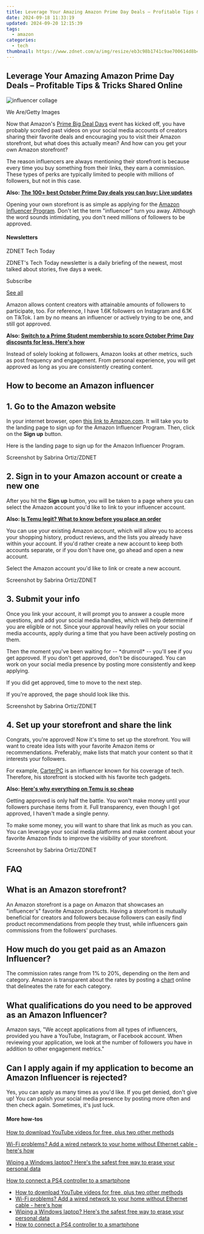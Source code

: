 ```yaml
---
title: Leverage Your Amazing Amazon Prime Day Deals – Profitable Tips & Tricks Shared Online
date: 2024-09-18 11:33:19
updated: 2024-09-20 12:15:39
tags:
  - amazon
categories:
  - tech
thumbnail: https://www.zdnet.com/a/img/resize/eb3c98b1741c9ae700614d8b4b9b58a3d6fa2e6b/2023/08/18/907c7b26-4eba-4862-a0c4-22031eaf328c/gettyimages-1472143191.jpg?width=278&height=156&fit=crop&auto=webp
---
```


## Leverage Your Amazing Amazon Prime Day Deals – Profitable Tips & Tricks Shared Online

![influencer collage](https://www.zdnet.com/a/img/resize/979744861e579706813a87f69bb30d1b0d3bdd89/2023/08/18/907c7b26-4eba-4862-a0c4-22031eaf328c/gettyimages-1472143191.jpg?auto=webp&width=1280)

We Are/Getty Images

Now that Amazon's [Prime Big Deal Days](https://www.zdnet.com/home-and-office/everything-you-need-to-know-about-amazons-prime-big-deal-days/) event has kicked off, you have probably scrolled past videos on your social media accounts of creators sharing their favorite deals and encouraging you to visit their Amazon storefront, but what does this actually mean? And how can you get your own Amazon storefront? 

The reason influencers are always mentioning their storefront is because every time you buy something from their links, they earn a commission. These types of perks are typically limited to people with millions of followers, but not in this case. 

**Also: [The 100+ best October Prime Day deals you can buy: Live updates](https://www.zdnet.com/article/best-october-prime-day-deals-2023/)**

Opening your own storefront is as simple as applying for the [Amazon Influencer Program](https://buy.geni.us/Proxy.ashx?TSID=368250&GR%5FURL=https%3A%2F%2Faffiliate-program.amazon.com%2Finfluencers%3Ftag%3Dzd-buy-button-20%26ascsubtag%3D%5F%5FCOM%5FCLICK%5FID%5F%5F%7C7500fd0d-2466-46b7-8ca1-dc6614b52b8d%7Cdtp&dtb=1). Don't let the term "influencer" turn you away. Although the word sounds intimidating, you don't need millions of followers to be approved. 

#### Newsletters

ZDNET Tech Today

ZDNET's Tech Today newsletter is a daily briefing of the newest, most talked about stories, five days a week.

 Subscribe

[See all](https://www.zdnet.com/newsletters/)

Amazon allows content creators with attainable amounts of followers to participate, too. For reference, I have 1.6K followers on Instagram and 6.1K on TikTok. I am by no means an influencer or actively trying to be one, and still got approved. 

**Also: [Switch to a Prime Student membership to score October Prime Day discounts for less. Here's how](https://www.zdnet.com/article/how-to-switch-to-a-prime-student-membership/)**

Instead of solely looking at followers, Amazon looks at other metrics, such as post frequency and engagement. From personal experience, you will get approved as long as you are consistently creating content.

## How to become an Amazon influencer

## 1\. Go to the Amazon website

In your internet browser, open [this link to Amazon.com](https://buy.geni.us/Proxy.ashx?TSID=368250&GR%5FURL=https%3A%2F%2Faffiliate-program.amazon.com%2Finfluencers%3Ftag%3Dzd-buy-button-20%26ascsubtag%3D%5F%5FCOM%5FCLICK%5FID%5F%5F%7C7500fd0d-2466-46b7-8ca1-dc6614b52b8d%7Cdtp&dtb=1). It will take you to the landing page to sign up for the Amazon Influencer Program. Then, click on the **Sign up** button. 

Here is the landing page to sign up for the Amazon Influencer Program.

Screenshot by Sabrina Ortiz/ZDNET

## 2\. Sign in to your Amazon account or create a new one

After you hit the **Sign up** button, you will be taken to a page where you can select the Amazon account you'd like to link to your influencer account. 

**Also: [Is Temu legit? What to know before you place an order](https://www.zdnet.com/article/is-temu-legit-what-to-know-about-this-wildly-popular-shopping-app/)**

You can use your existing Amazon account, which will allow you to access your shopping history, product reviews, and the lists you already have within your account. If you'd rather create a new account to keep both accounts separate, or if you don't have one, go ahead and open a new account. 

Select the Amazon account you'd like to link or create a new account.

Screenshot by Sabrina Ortiz/ZDNET

## 3\. Submit your info

Once you link your account, it will prompt you to answer a couple more questions, and add your social media handles, which will help determine if you are eligible or not. Since your approval heavily relies on your social media accounts, apply during a time that you have been actively posting on them. 

Then the moment you've been waiting for -- \*drumroll\* -- you'll see if you get approved. If you don't get approved, don't be discouraged. You can work on your social media presence by posting more consistently and keep applying. 

If you did get approved, time to move to the next step. 

If you're approved, the page should look like this.

Screenshot by Sabrina Ortiz/ZDNET

## 4\. Set up your storefront and share the link

Congrats, you're approved! Now it's time to set up the storefront. You will want to create idea lists with your favorite Amazon items or recommendations. Preferably, make lists that match your content so that it interests your followers. 

For example, [CarterPC](https://www.tiktok.com/@carterpcs?is%5Ffrom%5Fwebapp=1&sender%5Fdevice=pc) is an influencer known for his coverage of tech. Therefore, his storefront is stocked with his favorite tech gadgets. 

**Also: [Here's why everything on Temu is so cheap](https://www.zdnet.com/article/heres-why-everything-on-temu-is-so-cheap/)**

Getting approved is only half the battle. You won't make money until your followers purchase items from it. Full transparency, even though I got approved, I haven't made a single penny. 

To make some money, you will want to share that link as much as you can. You can leverage your social media platforms and make content about your favorite Amazon finds to improve the visibility of your storefront. 

Screenshot by Sabrina Ortiz/ZDNET

## FAQ 

## What is an Amazon storefront?

An Amazon storefront is a page on Amazon that showcases an "influencer's" favorite Amazon products. Having a storefront is mutually beneficial for creators and followers because followers can easily find product recommendations from people they trust, while influencers gain commissions from the followers' purchases. 

## How much do you get paid as an Amazon Influencer?  

The commission rates range from 1% to 20%, depending on the item and category. Amazon is transparent about the rates by posting a [chart](https://buy.geni.us/Proxy.ashx?TSID=368250&GR%5FURL=https%3A%2F%2Faffiliate-program.amazon.com%2Fhelp%2Fnode%2Ftopic%2FGRXPHT8U84RAYDXZ%3Ftag%3Dzd-buy-button-20%26ascsubtag%3D%5F%5FCOM%5FCLICK%5FID%5F%5F%7C7500fd0d-2466-46b7-8ca1-dc6614b52b8d%7Cdtp&dtb=1) online that delineates the rate for each category. 

## What qualifications do you need to be approved as an Amazon Influencer?  

Amazon says, "We accept applications from all types of influencers, provided you have a YouTube, Instagram, or Facebook account. When reviewing your application, we look at the number of followers you have in addition to other engagement metrics." 

## Can I apply again if my application to become an Amazon Influencer is rejected?  

Yes, you can apply as many times as you'd like. If you get denied, don't give up! You can polish your social media presence by posting more often and then check again. Sometimes, it's just luck. 

#### More how-tos

[How to download YouTube videos for free, plus two other methods](https://www.zdnet.com/article/how-to-download-youtube-videos-for-free-plus-two-other-methods/ "How to download YouTube videos for free, plus two other methods")

[Wi-Fi problems? Add a wired network to your home without Ethernet cable - here's how](https://www.zdnet.com/article/ditch-the-wi-fi-how-to-add-a-wired-network-to-your-home-without-ethernet-cable/ "Wi-Fi problems? Add a wired network to your home without Ethernet cable - here's how")

[Wiping a Windows laptop? Here's the safest free way to erase your personal data](https://www.zdnet.com/article/wiping-a-windows-laptop-heres-the-safest-free-way-to-erase-your-personal-data/ "Wiping a Windows laptop? Here's the safest free way to erase your personal data")

[How to connect a PS4 controller to a smartphone](https://www.zdnet.com/article/how-to-connect-a-ps4-controller-to-a-smartphone/ "How to connect a PS4 controller to a smartphone")

* [How to download YouTube videos for free, plus two other methods](https://www.zdnet.com/article/how-to-download-youtube-videos-for-free-plus-two-other-methods/ "How to download YouTube videos for free, plus two other methods")
* [Wi-Fi problems? Add a wired network to your home without Ethernet cable - here's how](https://www.zdnet.com/article/ditch-the-wi-fi-how-to-add-a-wired-network-to-your-home-without-ethernet-cable/ "Wi-Fi problems? Add a wired network to your home without Ethernet cable - here's how")
* [Wiping a Windows laptop? Here's the safest free way to erase your personal data](https://www.zdnet.com/article/wiping-a-windows-laptop-heres-the-safest-free-way-to-erase-your-personal-data/ "Wiping a Windows laptop? Here's the safest free way to erase your personal data")
* [How to connect a PS4 controller to a smartphone](https://www.zdnet.com/article/how-to-connect-a-ps4-controller-to-a-smartphone/ "How to connect a PS4 controller to a smartphone")

<ins class="adsbygoogle"
     style="display:block"
     data-ad-format="autorelaxed"
     data-ad-client="ca-pub-7571918770474297"
     data-ad-slot="1223367746"></ins>



<ins class="adsbygoogle"
     style="display:block"
     data-ad-client="ca-pub-7571918770474297"
     data-ad-slot="8358498916"
     data-ad-format="auto"
     data-full-width-responsive="true"></ins>
